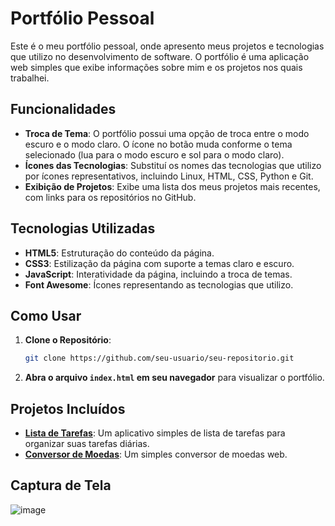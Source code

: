 # Portfólio Pessoal

Este é o meu portfólio pessoal, onde apresento meus projetos e tecnologias que utilizo no desenvolvimento de software. O portfólio é uma aplicação web simples que exibe informações sobre mim e os projetos nos quais trabalhei.

## Funcionalidades

- **Troca de Tema**: O portfólio possui uma opção de troca entre o modo escuro e o modo claro. O ícone no botão muda conforme o tema selecionado (lua para o modo escuro e sol para o modo claro).
- **Ícones das Tecnologias**: Substituí os nomes das tecnologias que utilizo por ícones representativos, incluindo Linux, HTML, CSS, Python e Git.
- **Exibição de Projetos**: Exibe uma lista dos meus projetos mais recentes, com links para os repositórios no GitHub.

## Tecnologias Utilizadas

- **HTML5**: Estruturação do conteúdo da página.
- **CSS3**: Estilização da página com suporte a temas claro e escuro.
- **JavaScript**: Interatividade da página, incluindo a troca de temas.
- **Font Awesome**: Ícones representando as tecnologias que utilizo.

## Como Usar

1. **Clone o Repositório**:
    ```bash
    git clone https://github.com/seu-usuario/seu-repositorio.git
    ```
2. **Abra o arquivo `index.html` em seu navegador** para visualizar o portfólio.

## Projetos Incluídos

- **[Lista de Tarefas](https://github.com/levi985/Lista-de-tarefas-)**: Um aplicativo simples de lista de tarefas para organizar suas tarefas diárias.
- **[Conversor de Moedas](https://github.com/levi985/conversor-de-moedas)**: Um simples conversor de moedas web.

## Captura de Tela
![image](https://github.com/user-attachments/assets/fec68ef9-8ae9-427a-9c48-471071f65b50)

